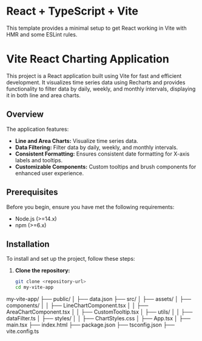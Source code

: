 # React + TypeScript + Vite

This template provides a minimal setup to get React working in Vite with HMR and some ESLint rules.

# Vite React Charting Application

This project is a React application built using Vite for fast and efficient development. It visualizes time series data using Recharts and provides functionality to filter data by daily, weekly, and monthly intervals, displaying it in both line and area charts.

## Overview

The application features:

- **Line and Area Charts:** Visualize time series data.
- **Data Filtering:** Filter data by daily, weekly, and monthly intervals.
- **Consistent Formatting:** Ensures consistent date formatting for X-axis labels and tooltips.
- **Customizable Components:** Custom tooltips and brush components for enhanced user experience.

## Prerequisites

Before you begin, ensure you have met the following requirements:

- Node.js (>=14.x)
- npm (>=6.x)

## Installation

To install and set up the project, follow these steps:

1. **Clone the repository:**

   ```bash
   git clone <repository-url>
   cd my-vite-app
   ```

my-vite-app/
├── public/
│ ├── data.json
├── src/
│ ├── assets/
│ ├── components/
│ │ ├── LineChartComponent.tsx
│ │ ├── AreaChartComponent.tsx
│ │ ├── CustomTooltip.tsx
│ ├── utils/
│ │ ├── dataFilter.ts
│ ├── styles/
│ │ ├── ChartStyles.css
│ ├── App.tsx
│ ├── main.tsx
├── index.html
├── package.json
├── tsconfig.json
├── vite.config.ts
